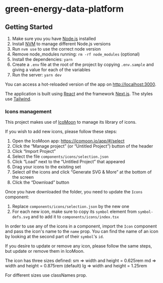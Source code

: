 # green-energy-data-platform

## Getting Started

1. Make sure you you have [Node.js](https://nodejs.org/en/) installed
2. Install [NVM](https://github.com/nvm-sh/nvm) to manage different Node.js versions
3. Run `nvm use` to use the correct node version
4. Remove node_modules running: `rm -rf node_modules` (optional)
6. Install the dependencies: `yarn`
5. Create a `.env` file at the root of the project by copying `.env.sample` and giving a value for each of the variables
6. Run the server: `yarn dev`

You can access a hot-reloaded version of the app on [http://localhost:3000](http://localhost:3000).

The application is built using [React](https://reactjs.org/) and the framework [Next.js](https://nextjs.org/). The styles use [Tailwind](https://tailwindcss.com/).


### Icons management

This project makes use of [IcoMoon](https://icomoon.io/#docs) to manage its library of icons.

If you wish to add new icons, please follow these steps:

1. Open the IcoMoon app: https://icomoon.io/app/#/select
2. Click the “Manage project” (or “Untitled Project”) button of the header
3. Click “Import Project”
4. Select the file `components/icons/selection.json`
5. Click “Load” next to the “Untitled Project” that appeared
6. Drag your icons to the existing set
7. Select _all_ the icons and click “Generate SVG & More” at the bottom of the screen
8. Click the “Download” button

Once you have downloaded the folder, you need to update the `Icons` component:

1. Replace `components/icons/selection.json` by the new one
2. For each new icon, make sure to copy its `symbol` element from `symbol-defs.svg` and to add it to `components/icons/index.tsx`

In order to use any of the icons in a component, import the `Icon` component and pass the icon's name to the `name` prop. You can find the name of an icon by looking at the second part of their `symbol`'s `id`.

If you desire to update or remove any icon, please follow the same steps, but update or remove them in IcoMoon.

The icon has three sizes defined:
	sm => width and height = 0.625rem
	md => width and height = 0.875rem (default)
	lg => width and height = 1.25rem

For different sizes use classNames prop.
